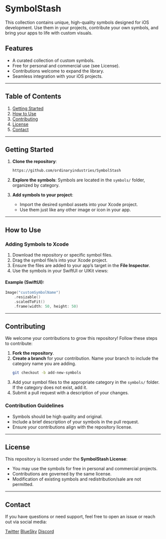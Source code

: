 # SymbolStash

This collection contains unique, high-quality symbols designed for iOS development. Use them in your projects, contribute your own symbols, and bring your apps to life with custom visuals.

## Features
- A curated collection of custom symbols.
- Free for personal and commercial use (see License).
- Contributions welcome to expand the library.
- Seamless integration with your iOS projects.

---

## Table of Contents
1. [Getting Started](#getting-started)
2. [How to Use](#how-to-use)
3. [Contributing](#contributing)
4. [License](#license)
5. [Contact](#contact)

---

## Getting Started

1. **Clone the repository**:
   ```bash
   https://github.com/ordinaryindustries/SymbolStash
   ```

2. **Explore the symbols**:
   Symbols are located in the `symbols/` folder, organized by category.

3. **Add symbols to your project**:
   - Import the desired symbol assets into your Xcode project.
   - Use them just like any other image or icon in your app.

---

## How to Use

### Adding Symbols to Xcode
1. Download the repository or specific symbol files.
2. Drag the symbol file/s into your Xcode project.
3. Ensure the files are added to your app’s target in the **File Inspector**.
4. Use the symbols in your SwiftUI or UIKit views:

#### Example (SwiftUI):
```swift
Image("customSymbolName")
    .resizable()
    .scaledToFit()
    .frame(width: 50, height: 50)
```

---

## Contributing

We welcome your contributions to grow this repository! Follow these steps to contribute:

1. **Fork the repository**.
2. **Create a branch** for your contribution. Name your branch to include the category name you are adding.
   ```bash
   git checkout -b add-new-symbols
   ```
3. Add your symbol files to the appropriate category in the `symbols/` folder. If the category does not exist, add it.
4. Submit a pull request with a description of your changes.

### Contribution Guidelines
- Symbols should be high quality and original.
- Include a brief description of your symbols in the pull request.
- Ensure your contributions align with the repository license.

---

## License

This repository is licensed under the **SymbolStash License**:
- You may use the symbols for free in personal and commercial projects.
- Contributions are governed by the same license.
- Modification of existing symbols and redistribution/sale are not permitted.

---

## Contact

If you have questions or need support, feel free to open an issue or reach out via social media:

[Twitter](https://x.com/OrdinaryInds)
[BlueSky](https://bsky.app/profile/ordinaryindustries.bsky.social)
[Discord](https://discord.gg/pHXYfWT5vh)

